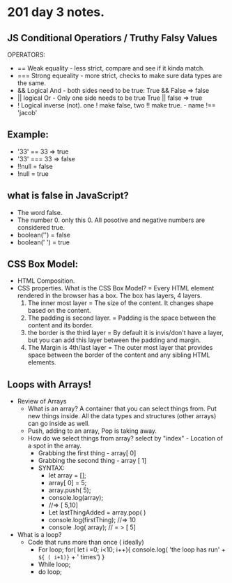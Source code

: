 # 201 day 3 notes.
## JS Conditional Operatiors / Truthy Falsy Values
OPERATORS:
* == Weak equality - less strict, compare and see if it kinda match.
* === Strong equeality - more strict, checks to make sure data types are the same. 
* && Logical And - both sides need to be true: True && False => false
* || logical Or - Only one side needs to be true  True || false => true
* ! Logical inverse (not). one ! make false, two !! make true. - name !== 'jacob'

## Example:
* '33' == 33 => true
* '33' === 33 => false
* !!null = false
* !null = true

## what is false in JavaScript?
* The word false.
* The number 0. only this 0. All posotive and negative numbers are considered true.
* boolean('') = false
* boolean(' ') = true

## CSS Box Model:
* HTML Composition. 
* CSS properties.
What is the CSS Box Model? = Every HTML element rendered in the browser has a box. The box has layers, 4 layers.
  1. The inner most layer = The size of the content. It changes shape based on  the content.
  2. The padding is second layer. = Padding is the space between the content and its border.
  3. the border is the third layer = By default it is invis/don't have a layer, but you can add this layer between the padding and margin.
  4. The Margin is 4th/last layer = The outer most layer that provides space between the border of the content and any sibling HTML elements.  
## Loops with Arrays!
* Review of Arrays 
  * What is an array? A container that you can select things from. Put new things inside. All the data types and structures (other arrays) can go inside as well.
  * Push, adding to an array, Pop is taking away.
  * How do we select things from array? select by "index" - Location of a spot in the array.
    * Grabbing the first thing - array[ 0]
    * Grabbing the second thing - array [ 1]
    * SYNTAX: 
      * let array = []; 
      * array[ 0] = 5; 
      * array.push( 5); 
      * console.log(array);
      * //=> [ 5,10]
      * Let lastThingAdded = array.pop( )
      * console.log(firstThing); //=> 10
      * console .log( array); // = > [ 5]
* What is a loop?
  * Code that runs more than once ( ideally)
    * For loop; 
    for( let i =0; i<10; i++){
      console.log( 'the loop has run' + `${ ( i+1)}` + ' times')
    }
    * While loop;
    * do loop;
